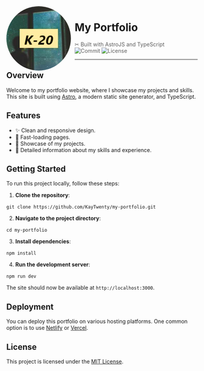 <img width="170" height="170" align="left" style="float: left; margin: 0 10px 0 0; border-radius: 50%;" src="./public/K-20.png">

# My Portfolio

> ✂ Built with AstroJS and TypeScript
> <br><img src="https://img.shields.io/github/last-commit/KayTwenty/my-portfolio?style=for-the-badge" alt="Commit"/> <img src="https://img.shields.io/github/license/KayTwenty/my-portfolio?style=for-the-badge" alt="License"/> <br>

---

## Overview

Welcome to my portfolio website, where I showcase my projects and skills. This site is built using [Astro](https://astro.build/), a modern static site generator, and TypeScript.

## Features

- ✨ Clean and responsive design.
- 🚀 Fast-loading pages.
- 💼 Showcase of my projects.
- 📄 Detailed information about my skills and experience.

## Getting Started

To run this project locally, follow these steps:

1. **Clone the repository**:
```shell
git clone https://github.com/KayTwenty/my-portfolio.git
```
2. **Navigate to the project directory**:
```shell
cd my-portfolio
```
3. **Install dependencies**:
```shell
npm install
```
4. **Run the development server**:
```shell
npm run dev
```

The site should now be available at `http://localhost:3000`.

## Deployment

You can deploy this portfolio on various hosting platforms. One common option is to use [Netlify](https://www.netlify.com/) or [Vercel](https://vercel.com/).

## License

This project is licensed under the [MIT License](https://github.com/KayTwenty/my-portfolio/blob/main/LICENSE).
